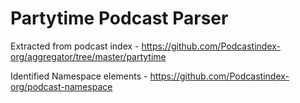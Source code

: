 # Partytime Podcast Parser

Extracted from podcast index - https://github.com/Podcastindex-org/aggregator/tree/master/partytime

Identified Namespace elements - https://github.com/Podcastindex-org/podcast-namespace
